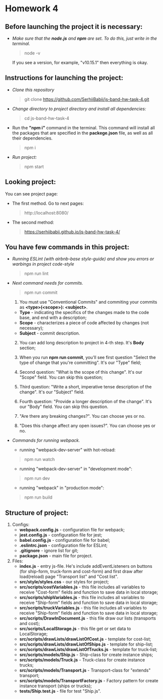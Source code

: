 # Homework 4

## Before launching the project it is necessary:

- _Make sure that the **node.js** and **npm** are set. To do this, just write in the terminal._

  > node -v

  If you see a version, for example, "v10.15.1" then everything is okay.

## Instructions for launching the project:

- _Clone this repository_

  > git clone https://github.com/SerhiiBabii/js-band-hw-task-4.git

- _Change directory to project directory and install all dependencies:_

  > cd js-band-hw-task-4

- Run the **"npm i"** command in the terminal. This command will install all the packages that are specified in the **packege.json** file, as well as all their dependencies.

  > npm i

- _Run project:_
  > npm start

## Looking project:

You can see project page:

- The first method. Go to next pages:

  > http://localhost:8080/

- The second method:

  > https://serhiibabii.github.io/js-band-hw-task-4/

## You have few commands in this project:

- _Running ESLint (with airbnb-base style-guide) and show you errors or warbings in project code-style_
  > npm run lint

- _Next command needs for commits._
  > npm run commit

  1. You must use "Conventional Commits" and commiting your commits as **\<type>(\<scope>): \<subject>**.
    * **Type** - indicating the specifics of the changes made to the code base, and end with a description;
    * **Scope** - characterizes a piece of code affected by changes (not necessary);
    * **Subject** - commit description.
  2. You can add long description to project in 4-th step. It's **Body** section;

  2. When you run **npm run commit**, you'll see first question "Select the type of change that you're committing". It's our "Type" field;
  3. Second question: "What is the scope of this change". It's our "Scope" field. You can skip this question;
  4. Third question: "Write a short, imperative tense description of the change". It's our "Subject" field.
  5. Fourth question: "Provide a longer description of the change". It's our "Body" field. You can skip this question.
  6. "Are there any breaking changes?". You can choose yes or no.
  7. "Does this change affect any open issues?". You can choose yes or no.
  
- _Commands for running webpack._
  - running "webpack-dev-server" with hot-reload:
  > npm run watch
    - running "webpack-dev-server" in "development mode":
  > npm run dev
    - running "webpack" in "production mode":
  > npm run build
    
## Structure of project:
  1. Configs:
      - **webpack.config.js** - configuration file for webpack;
      - **jest.config.js** - configuration file for jest;
      - **babel.config.js** - configuration file for babel;
      - **.eslintrc.json** - configuration file for ESLint;
      - **.gitignore** - ignore list for git;
      - **package.json** - main file for project.
  2. Files:
      - **index.js** - entry js-file. He's include addEventListeners on buttons (for ship-form, truck-form and cost-form) and first draw after load(reload) page "Transport list" and "Cost list".
      - **src/style/styles.css** - our styles for project;
      - **src/scripts/costVariables.js** - this file includes all variables to receive "Cost-form" fields and function to save data in local storage;
      - **src/scripts/shipVariables.js** - this file includes all variables to receive "Ship-form" fields and function to save data in local storage;
      - **src/scripts/truckVariables.js** - this file includes all variables to receive "Ship-form" fields and function to save data in local storage;
      - **src/scripts/DrawInDocument.js** - this file draw our lists (transports and cost);
      - **src/scripts/LocalStorage.js** - this file get or set data to LocalStorage;
      - **src/scripts/drawLists/drawListOfCost.js** - template for cost-list;
      - **src/scripts/drawLists/drawListOfShips.js** - template for ship-list;
      - **src/scripts/drawLists/drawListOfTrucks.js** - template for truck-list;
      - **src/scripts/models/Ship.js** - Ship-class for create instance ships;
      - **src/scripts/models/Truck.js** - Truck-class for create instance trucks;
      - **src/scripts/models/Transport.js** - Transport-class for "extends" transport;
      - **src/scripts/models/TransportFactory.js** - Factory pattern for create instance transport (ships or trucks);
      - **tests/Ship.test.js** - file for test "Ship.js".